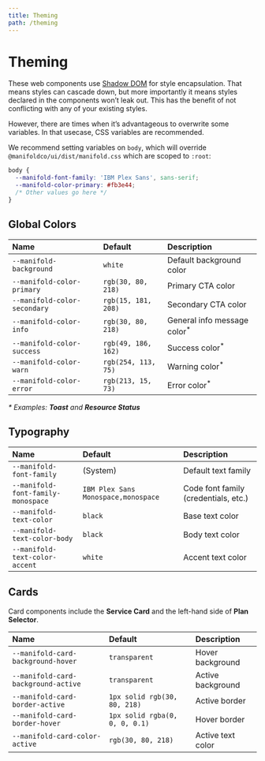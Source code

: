 ```yaml
---
title: Theming
path: /theming
---
```


# Theming

These web components use [Shadow DOM][shadow-dom] for style encapsulation.
That means styles can cascade down, but more importantly it means styles
declared in the components won’t leak out. This has the benefit of not
conflicting with any of your existing styles.

However, there are times when it’s advantageous to overwrite some variables.
In that usecase, CSS variables are recommended.

We recommend setting variables on `body`, which will override
`@manifoldco/ui/dist/manifold.css` which are scoped to `:root`:

```css
body {
  --manifold-font-family: 'IBM Plex Sans', sans-serif;
  --manifold-color-primary: #fb3e44;
  /* Other values go here */
}
```

## Global Colors

| Name                         | Default             | Description                             |
| :--------------------------- | :------------------ | :-------------------------------------- |
| `--manifold-background`      | `white`             | Default background color                |
| `--manifold-color-primary`   | `rgb(30, 80, 218)`  | Primary CTA color                       |
| `--manifold-color-secondary` | `rgb(15, 181, 208)` | Secondary CTA color                     |
| `--manifold-color-info`      | `rgb(30, 80, 218)`  | General info message color<sup>\*</sup> |
| `--manifold-color-success`   | `rgb(49, 186, 162)` | Success color<sup>\*</sup>              |
| `--manifold-color-warn`      | `rgb(254, 113, 75)` | Warning color<sup>\*</sup>              |
| `--manifold-color-error`     | `rgb(213, 15, 73)`  | Error color<sup>\*</sup>                |

_\* Examples: **Toast** and **Resource Status**_

## Typography

| Name                               | Default                             | Description                          |
| :--------------------------------- | :---------------------------------- | :----------------------------------- |
| `--manifold-font-family`           | (System)                            | Default text family                  |
| `--manifold-font-family-monospace` | `IBM Plex Sans Monospace,monospace` | Code font family (credentials, etc.) |
| `--manifold-text-color`            | `black`                             | Base text color                      |
| `--manifold-text-color-body`       | `black`                             | Body text color                      |
| `--manifold-text-color-accent`     | `white`                             | Accent text color                    |

[css-part]: https://meowni.ca/posts/part-theme-explainer/
[shadow-dom]: https://developer.mozilla.org/en-US/docs/Web/Web_Components/Using_shadow_DOM

## Cards

Card components include the **Service Card** and the left-hand side of **Plan Selector**.

| Name                                | Default                        | Description       |
| :---------------------------------- | :----------------------------- | :---------------- |
| `--manifold-card-background-hover`  | `transparent`                  | Hover background  |
| `--manifold-card-background-active` | `transparent`                  | Active background |
| `--manifold-card-border-active`     | `1px solid rgb(30, 80, 218)`   | Active border     |
| `--manifold-card-border-hover`      | `1px solid rgba(0, 0, 0, 0.1)` | Hover border      |
| `--manifold-card-color-active`      | `rgb(30, 80, 218)`             | Active text color |
